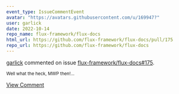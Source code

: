 ```yaml
---
event_type: IssueCommentEvent
avatar: "https://avatars.githubusercontent.com/u/169947?"
user: garlick
date: 2022-10-14
repo_name: flux-framework/flux-docs
html_url: https://github.com/flux-framework/flux-docs/pull/175
repo_url: https://github.com/flux-framework/flux-docs
---
```


<a href='https://github.com/garlick' target='_blank'>garlick</a> commented on issue <a href='https://github.com/flux-framework/flux-docs/pull/175' target='_blank'>flux-framework/flux-docs#175</a>.

<small>Well what the heck, MWP then!...</small>

<a href='https://github.com/flux-framework/flux-docs/pull/175' target='_blank'>View Comment</a>